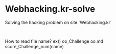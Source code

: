 # Webhacking.kr-solve
Solving the hacking problem on site 'Webhacking.kr'

<br>

How to read file name?
ex))
    oo_Challenge oo.md
    score_Challenge_num(name)

